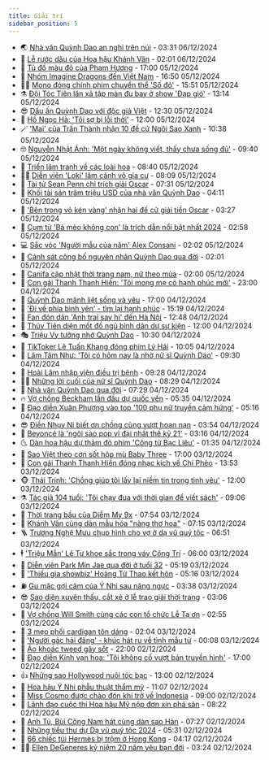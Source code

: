 ```yaml
---
title: Giải trí
sidebar_position: 5
---
```


<!-- vnexpress-giai-tri:START -->
- 🌏 [Nhà văn Quỳnh Dao an nghỉ trên núi](https://vnexpress.net/nha-van-quynh-dao-an-nghi-tren-nui-4824520.html) - 03:31 06/12/2024
- 💫 [Lễ rước dâu của Hoa hậu Khánh Vân](https://vnexpress.net/le-ruoc-dau-cua-hoa-hau-khanh-van-4824211.html) - 02:01 06/12/2024
- 🌮 [Tủ đồ màu đỏ của Phạm Hương](https://vnexpress.net/tu-do-mau-do-cua-pham-huong-4823877.html) - 17:00 05/12/2024
- 🧠 [Nhóm Imagine Dragons đến Việt Nam](https://vnexpress.net/nhom-imagine-dragons-den-viet-nam-4824394.html) - 16:50 05/12/2024
- 👨‍🏫 [Mono đóng chính phim chuyển thể &#39;Số đỏ&#39;](https://vnexpress.net/mono-dong-chinh-phim-chuyen-the-so-do-4824407.html) - 15:51 05/12/2024
- ⚗️ [Đội Tóc Tiên lăn xả tập màn đu bay ở show &#39;Đạp gió&#39;](https://vnexpress.net/doi-toc-tien-lan-xa-tap-man-du-bay-o-show-dap-gio-4824180.html) - 13:14 05/12/2024
- 😎 [Dấu ấn Quỳnh Dao với độc giả Việt](https://vnexpress.net/dau-an-quynh-dao-voi-doc-gia-viet-4823948.html) - 12:30 05/12/2024
- 🫣 [Hồ Ngọc Hà: &#39;Tôi sợ bị lỗi thời&#39;](https://vnexpress.net/ho-ngoc-ha-toi-so-bi-loi-thoi-4821474.html) - 12:00 05/12/2024
- 🪄 [&#39;Mai&#39; của Trấn Thành nhận 10 đề cử Ngôi Sao Xanh](https://vnexpress.net/mai-cua-tran-thanh-nhan-10-de-cu-ngoi-sao-xanh-4824270.html) - 10:38 05/12/2024
- 🤓 [Nguyễn Nhật Ánh: &#39;Một ngày không viết, thấy chưa sống đủ&#39;](https://vnexpress.net/nguyen-nhat-anh-mot-ngay-khong-viet-thay-chua-song-du-4824188.html) - 09:40 05/12/2024
- 🫶 [Triển lãm tranh về các loài hoa](https://vnexpress.net/trien-lam-tranh-ve-cac-loai-hoa-4823824.html) - 08:40 05/12/2024
- 🧑‍🏫 [Diễn viên &#39;Loki&#39; lâm cảnh vô gia cư](https://vnexpress.net/dien-vien-loki-lam-canh-vo-gia-cu-4824074.html) - 08:09 05/12/2024
- 🦄 [Tài tử Sean Penn chỉ trích giải Oscar](https://vnexpress.net/tai-tu-sean-penn-chi-trich-giai-oscar-4824065.html) - 07:31 05/12/2024
- 💫 [Khối tài sản trăm triệu USD của nhà văn Quỳnh Dao](https://vnexpress.net/khoi-tai-san-tram-trieu-usd-cua-nha-van-quynh-dao-4824036.html) - 04:11 05/12/2024
- 🎊 [&#39;Bên trong vỏ kén vàng&#39; nhận hai đề cử giải tiền Oscar](https://vnexpress.net/ben-trong-vo-ken-vang-nhan-hai-de-cu-giai-tien-oscar-4824015.html) - 03:27 05/12/2024
- 👹 [Cụm từ &#39;Bà mèo không con&#39; là trích dẫn nổi bật nhất 2024](https://vnexpress.net/cum-tu-ba-meo-khong-con-la-trich-dan-noi-bat-nhat-2024-4824018.html) - 02:58 05/12/2024
- 💻 [Sắc vóc &#39;Người mẫu của năm&#39; Alex Consani](https://vnexpress.net/sac-voc-nguoi-mau-cua-nam-alex-consani-4823160.html) - 02:02 05/12/2024
- 🤡 [Cảnh sát công bố nguyên nhân Quỳnh Dao qua đời](https://vnexpress.net/canh-sat-cong-bo-nguyen-nhan-quynh-dao-qua-doi-4824019.html) - 02:01 05/12/2024
- 🥰 [Canifa cập nhật thời trang nam, nữ theo mùa](https://vnexpress.net/canifa-cap-nhat-thoi-trang-nam-nu-theo-mua-4806731.html) - 02:00 05/12/2024
- 🚀 [Con gái Thanh Thanh Hiền: &#39;Tôi mong mẹ có hạnh phúc mới&#39;](https://vnexpress.net/con-gai-thanh-thanh-hien-toi-mong-me-co-hanh-phuc-moi-4823143.html) - 23:00 04/12/2024
- 📝 [Quỳnh Dao mãnh liệt sống và yêu](https://vnexpress.net/quynh-dao-manh-liet-song-va-yeu-4823924.html) - 17:00 04/12/2024
- 🐲 [&#39;Đi về phía bình yên&#39; - tìm lại hạnh phúc](https://vnexpress.net/di-ve-phia-binh-yen-tim-lai-hanh-phuc-4823552.html) - 15:19 04/12/2024
- 🎃 [Fan đón dàn &#39;Anh trai say hi&#39; đến Hà Nội](https://vnexpress.net/fan-don-dan-anh-trai-say-hi-den-ha-noi-4823923.html) - 12:48 04/12/2024
- 🤠 [Thủy Tiên diện mốt đồ ngủ bình dân dự sự kiện](https://vnexpress.net/thuy-tien-dien-mot-do-ngu-binh-dan-du-su-kien-4823615.html) - 12:00 04/12/2024
- 🎭 [Triệu Vy tưởng nhớ Quỳnh Dao](https://vnexpress.net/trieu-vy-tuong-nho-quynh-dao-4823874.html) - 10:30 04/12/2024
- 🧰 [TikToker Lê Tuấn Khang đóng phim Lý Hải](https://vnexpress.net/tiktoker-le-tuan-khang-dong-phim-ly-hai-4823854.html) - 10:05 04/12/2024
- 🦍 [Lâm Tâm Như: &#39;Tôi có hôm nay là nhờ nữ sĩ Quỳnh Dao&#39;](https://vnexpress.net/lam-tam-nhu-toi-co-hom-nay-la-nho-nu-si-quynh-dao-4823806.html) - 09:30 04/12/2024
- 🌝 [Hoài Lâm nhập viện điều trị bệnh](https://vnexpress.net/hoai-lam-nhap-vien-dieu-tri-benh-4823739.html) - 09:28 04/12/2024
- 🧑‍💻 [Những lời cuối của nữ sĩ Quỳnh Dao](https://vnexpress.net/nhung-loi-cuoi-cua-nu-si-quynh-dao-4823774.html) - 08:29 04/12/2024
- 🥸 [Nhà văn Quỳnh Dao qua đời](https://vnexpress.net/nha-van-quynh-dao-qua-doi-4823735.html) - 07:29 04/12/2024
- 🔥 [Vợ chồng Beckham lần đầu dự quốc yến](https://vnexpress.net/vo-chong-beckham-lan-dau-du-quoc-yen-4823658.html) - 05:35 04/12/2024
- 🐎 [Đạo diễn Xuân Phượng vào top &#39;100 phụ nữ truyền cảm hứng&#39;](https://vnexpress.net/dao-dien-xuan-phuong-vao-top-100-phu-nu-truyen-cam-hung-4823677.html) - 05:16 04/12/2024
- 😎 [Điền Nhụy Ni biết ơn chồng cùng vượt hoạn nạn](https://vnexpress.net/dien-nhuy-ni-biet-on-chong-cung-vuot-hoan-nan-4823563.html) - 03:54 04/12/2024
- 🦄 [Beyoncé là &#39;ngôi sao pop vĩ đại nhất thế kỷ 21&#39;](https://vnexpress.net/beyonce-la-ngoi-sao-pop-vi-dai-nhat-the-ky-21-4823118.html) - 03:16 04/12/2024
- 🌜 [Dàn hoa hậu dự thảm đỏ phim &#39;Công tử Bạc Liêu&#39;](https://vnexpress.net/dan-hoa-hau-du-tham-do-phim-cong-tu-bac-lieu-4823493.html) - 01:35 04/12/2024
- 🚦 [Sao Việt theo cơn sốt hộp mù Baby Three](https://vnexpress.net/sao-viet-theo-con-sot-hop-mu-baby-three-4823234.html) - 17:00 03/12/2024
- 🧐 [Con gái Thanh Thanh Hiền đóng nhạc kịch về Chí Phèo](https://vnexpress.net/con-gai-thanh-thanh-hien-dong-nhac-kich-ve-chi-pheo-4823367.html) - 13:53 03/12/2024
- 🐵 [Thái Trinh: &#39;Chồng giúp tôi lấy lại niềm tin trong tình yêu&#39;](https://vnexpress.net/thai-trinh-chong-giup-toi-lay-lai-niem-tin-trong-tinh-yeu-4822654.html) - 12:00 03/12/2024
- ⚗️ [Tác giả 104 tuổi: &#39;Tôi chạy đua với thời gian để viết sách&#39;](https://vnexpress.net/tac-gia-104-tuoi-toi-chay-dua-voi-thoi-gian-de-viet-sach-4822186.html) - 09:06 03/12/2024
- 👺 [Thời trang bầu của Diễm My 9x](https://vnexpress.net/thoi-trang-bau-cua-diem-my-9x-4822865.html) - 07:54 03/12/2024
- 🌊 [Khánh Vân cùng dàn mẫu hóa &quot;nàng thơ hoa&quot;](https://vnexpress.net/khanh-van-cung-dan-mau-hoa-nang-tho-hoa-4823232.html) - 07:15 03/12/2024
- 🪜 [Trương Nghệ Mưu chụp hình cho vợ ở dạ vũ quý tộc](https://vnexpress.net/truong-nghe-muu-chup-hinh-cho-vo-o-da-vu-quy-toc-4823137.html) - 06:51 03/12/2024
- 🕴 [&#39;Triệu Mẫn&#39; Lê Tư khoe sắc trong váy Công Trí](https://vnexpress.net/trieu-man-le-tu-khoe-sac-trong-vay-cong-tri-4823206.html) - 06:00 03/12/2024
- 💃 [Diễn viên Park Min Jae qua đời ở tuổi 32](https://vnexpress.net/dien-vien-park-min-jae-qua-doi-o-tuoi-32-4823181.html) - 05:19 03/12/2024
- 🦄 [&#39;Thiếu gia showbiz&#39; Hoàng Tử Thao kết hôn](https://vnexpress.net/thieu-gia-showbiz-hoang-tu-thao-ket-hon-4823165.html) - 05:16 03/12/2024
- ⛽️ [Gu mặc gợi cảm của Ý Nhi sau nâng ngực](https://vnexpress.net/gu-mac-goi-cam-cua-y-nhi-sau-nang-nguc-4823127.html) - 03:38 03/12/2024
- 😎 [Sao diện xuyên thấu, cắt xẻ ở lễ trao giải thời trang](https://vnexpress.net/sao-dien-xuyen-thau-cat-xe-o-le-trao-giai-thoi-trang-4823129.html) - 03:06 03/12/2024
- 🌊 [Vợ chồng Will Smith cùng các con tổ chức Lễ Tạ ơn](https://vnexpress.net/vo-chong-will-smith-cung-cac-con-to-chuc-le-ta-on-4823101.html) - 02:55 03/12/2024
- 🐲 [3 mẹo phối cardigan tôn dáng](https://vnexpress.net/3-meo-phoi-cardigan-ton-dang-4822971.html) - 02:04 03/12/2024
- 💂 [&#39;Người gác hải đăng&#39; - khúc hát ru về tình mẫu tử](https://vnexpress.net/nguoi-gac-hai-dang-khuc-hat-ru-ve-tinh-mau-tu-4821024.html) - 00:08 03/12/2024
- 🙉 [Áo khoác tweed gây sốt](https://vnexpress.net/ao-khoac-tweed-gay-sot-4822752.html) - 22:00 02/12/2024
- 💪 [Đạo diễn Kính vạn hoa: &#39;Tôi không cố vượt bản truyền hình&#39;](https://vnexpress.net/dao-dien-kinh-van-hoa-toi-khong-co-vuot-ban-truyen-hinh-4819802.html) - 17:00 02/12/2024
- 👍 [Những sao Hollywood nuôi tóc bạc](https://vnexpress.net/nhung-sao-hollywood-nuoi-toc-bac-4822144.html) - 13:00 02/12/2024
- 💪 [Hoa hậu Ý Nhi phẫu thuật thẩm mỹ](https://vnexpress.net/hoa-hau-y-nhi-phau-thuat-tham-my-4822959.html) - 11:07 02/12/2024
- 💄 [Miss Cosmo được chào đón khi trở về Indonesia](https://vnexpress.net/miss-cosmo-duoc-chao-don-khi-tro-ve-indonesia-4822772.html) - 09:00 02/12/2024
- 🦩 [Lãnh đạo cuộc thi Hoa hậu Mỹ nộp đơn xin phá sản](https://vnexpress.net/lanh-dao-cuoc-thi-hoa-hau-my-nop-don-xin-pha-san-4822783.html) - 08:22 02/12/2024
- 🥸 [Anh Tú, Bùi Công Nam hát cùng dàn sao Hàn](https://vnexpress.net/anh-tu-bui-cong-nam-hat-cung-dan-sao-han-4822622.html) - 07:27 02/12/2024
- 🧰 [Những tiểu thư dự Dạ vũ quý tộc 2024](https://vnexpress.net/nhung-tieu-thu-du-da-vu-quy-toc-2024-4822761.html) - 05:31 02/12/2024
- 💼 [66 chiếc túi Hermès bị trộm ở Hong Kong](https://vnexpress.net/66-chiec-tui-hermes-bi-trom-o-hong-kong-4822679.html) - 04:17 02/12/2024
- 🧑‍💻 [Ellen DeGeneres kỷ niệm 20 năm yêu bạn đời](https://vnexpress.net/ellen-degeneres-ky-niem-20-nam-yeu-ban-doi-4822652.html) - 03:24 02/12/2024<!-- vnexpress-giai-tri:END -->
